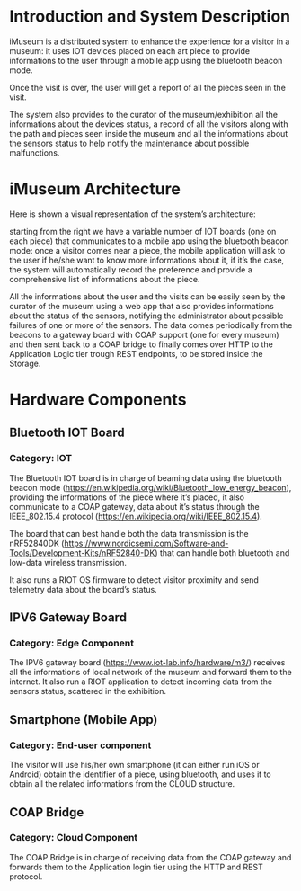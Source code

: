 
# Introduction and System Description

iMuseum is a distributed system to enhance the experience for a visitor in a museum: it uses IOT devices placed on each art piece to provide informations to the user through a mobile app using the bluetooth beacon mode.

Once the visit is over, the user will get a report of all the pieces seen in the visit.

The system also provides to the curator of the museum/exhibition all the informations about the devices status, a record of all the visitors along with the path and pieces seen inside the museum and all the informations about the sensors status to help notify the maintenance about possible malfunctions.

# iMuseum Architecture

Here is shown a visual representation of the system’s architecture: 

starting from the right we have a variable number of IOT boards (one on each piece) that communicates to a mobile app using the bluetooth beacon mode: once a visitor comes near a piece, the mobile application will ask to the user if he/she want to know more informations about it, if it’s the case, the system will automatically record the preference and provide a comprehensive list of informations about the piece.

All the informations about the user and the visits can be easily seen by the curator of the museum using a web app that also provides informations about the status of the sensors, notifying the administrator about possible failures of one or more of the sensors.
The data comes periodically from the beacons to a gateway board with COAP support (one for every museum) and then sent back to a COAP bridge to finally comes over HTTP to the Application Logic tier trough REST endpoints, to be stored inside the Storage.


# Hardware Components


## Bluetooth IOT Board 
### Category: IOT

The Bluetooth IOT board is in charge of beaming data using the bluetooth beacon mode (https://en.wikipedia.org/wiki/Bluetooth_low_energy_beacon), providing the informations of the piece where it’s placed, it also communicate to a COAP gateway, data about it’s status through the IEEE_802.15.4 protocol (https://en.wikipedia.org/wiki/IEEE_802.15.4).

The board that can best handle both the data transmission is the nRF52840DK (https://www.nordicsemi.com/Software-and-Tools/Development-Kits/nRF52840-DK) 
that can handle both bluetooth and low-data wireless transmission.

It also runs a RIOT OS firmware to detect visitor proximity and send telemetry data about the board’s status.


## IPV6 Gateway Board
### Category: Edge Component

The IPV6 gateway board (https://www.iot-lab.info/hardware/m3/) receives all the informations of local network of the museum and forward them to the internet. It also run a RIOT application to detect incoming data from the sensors status, scattered in the exhibition.

## Smartphone (Mobile App)
### Category: End-user component

The visitor will use his/her own smartphone (it can either run iOS or Android) obtain the identifier of a piece, using bluetooth, and uses it to obtain all the related informations from the CLOUD structure.

## COAP Bridge
### Category: Cloud Component

The COAP Bridge is in charge of receiving data from the COAP gateway and forwards them to the Application login tier using the HTTP and REST protocol.
